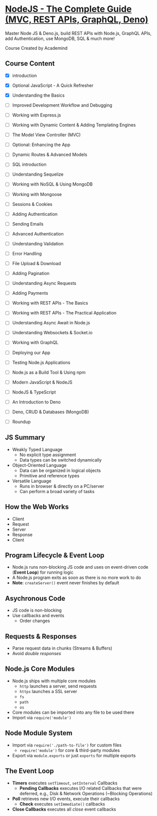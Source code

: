 # [NodeJS - The Complete Guide (MVC, REST APIs, GraphQL, Deno)](https://www.udemy.com/course/nodejs-the-complete-guide/)

Master Node JS & Deno.js, build REST APIs with Node.js, GraphQL APIs, add Authentication, use MongoDB, SQL & much more!

Course Created by Academind


## Course Content

- [x] introduction
- [x] Optional JavaScript - A Quick Refresher
- [x] Understanding the Basics
- [ ] Improved Development Workflow and Debugging
- [ ] Working with Express.js
- [ ] Working with Dynamic Content & Adding Templating Engines
- [ ] The Model View Controller (MVC)
- [ ] Optional: Enhancing the App
- [ ] Dynamic Routes & Advanced Models
- [ ] SQL introduction
- [ ] Understanding Sequelize
- [ ] Working with NoSQL & Using MongoDB
- [ ] Working with Mongoose
- [ ] Sessions & Cookies
- [ ] Adding Authentication
- [ ] Sending Emails
- [ ] Advanced Authentication
- [ ] Understanding Validation
- [ ] Error Handling
- [ ] File Upload & Download
- [ ] Adding Pagination
- [ ] Understanding Async Requests
- [ ] Adding Payments
- [ ] Working with REST APIs - The Basics
- [ ] Working with REST APIs - The Practical Application
- [ ] Understanding Async Await in Node.js
- [ ] Understanding Websockets & Socket.io
- [ ] Working with GraphQL
- [ ] Deploying our App
- [ ] Testing Node.js Applications
- [ ] Node.js as a Build Tool & Using npm
- [ ] Modern JavaScript & NodeJS
- [ ] NodeJS & TypeScript
- [ ] An Introduction to Deno
- [ ] Deno, CRUD & Databases (MongoDB)
- [ ] Roundup


## JS Summary

- Weakly Typed Language
  - No explicit type assignment
  - Data types can be switched dynamically
- Object-Oriented Language
  - Data can be organized in logical objects
  - Primitive and reference types
- Versatile Language
  - Runs in browser & directly on a PC/server
  - Can perform a broad variety of tasks


## How the Web Works

- Client
- Request
- Server
- Response
- Client


## Program Lifecycle & Event Loop

- Node.js runs non-blocking JS code and uses on event-driven code (**Event Loop**) for running logic
- A Node.js program exits as soon as there is no more work to do
- **Note**: `createServer()` event never finishes by default


## Asychronous Code

- JS code is non-blocking
- Use callbacks and events
  - Order changes


## Requests & Responses

- Parse request data in chunks (Streams & Buffers)
- Avoid _double responses_


## Node.js Core Modules

- Node.js ships with multiple core modules
  - `http` launches a server, send requests
  - `https` launches a SSL server
  - `fs`
  - `path`
  - `os`
- Core modules can be imported into any file to be used there
- Import via `require('module')` 


## Node Module System

- Import via `require('./path-to-file')` for custom files
  - `require('module')` for core & third-party modules
- Export via `module.exports` or just `exports` for multiple exports


## The Event Loop

- **Timers** executes `setTimeout`, `setInterval` Callbacks
  - **Pending Callbacks** executes I/O related Callbacks that were deferred, e.g., Disk & Network Operations (~Blocking Operations)
- **Poll** retrieves new I/O events, execute their callbacks
  - **Check** executes `setImmediate()` callbacks
- **Close Callbacks** executes all _close_ event callbacks
